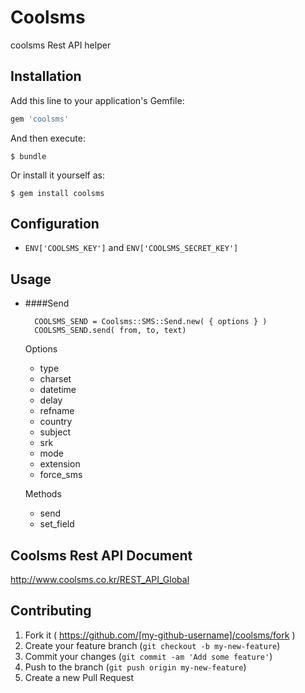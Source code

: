 # Coolsms

coolsms Rest API helper

## Installation

Add this line to your application's Gemfile:

```ruby
gem 'coolsms'
```

And then execute:

    $ bundle

Or install it yourself as:

    $ gem install coolsms

## Configuration

- `ENV['COOLSMS_KEY']` and `ENV['COOLSMS_SECRET_KEY']`

## Usage 

- ####Send

        COOLSMS_SEND = Coolsms::SMS::Send.new( { options } )
        COOLSMS_SEND.send( from, to, text)
    Options
    - type
    - charset
    - datetime
    - delay
    - refname
    - country
    - subject
    - srk
    - mode
    - extension
    - force_sms

    Methods
    - send
    - set_field
    
        
## Coolsms Rest API Document

http://www.coolsms.co.kr/REST_API_Global

## Contributing

1. Fork it ( https://github.com/[my-github-username]/coolsms/fork )
2. Create your feature branch (`git checkout -b my-new-feature`)
3. Commit your changes (`git commit -am 'Add some feature'`)
4. Push to the branch (`git push origin my-new-feature`)
5. Create a new Pull Request
